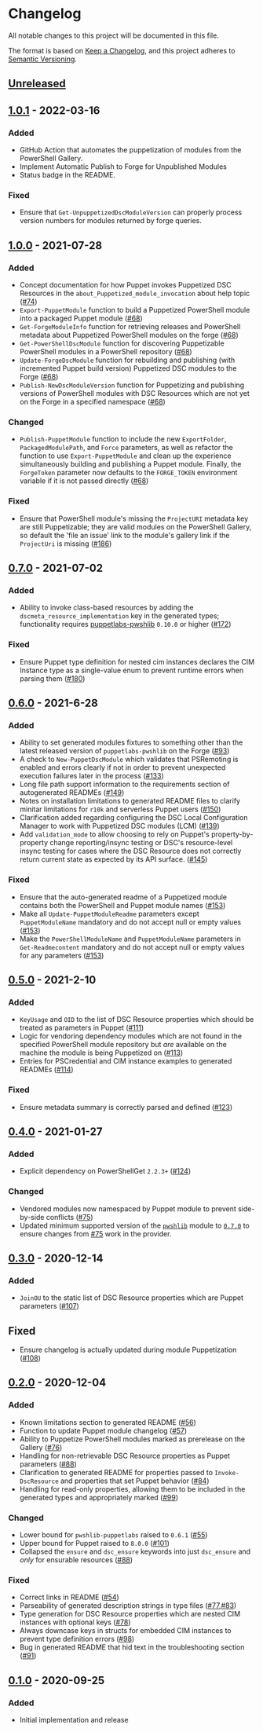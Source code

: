 # Changelog

All notable changes to this project will be documented in this file.

The format is based on [Keep a Changelog](https://keepachangelog.com/en/1.0.0/),
and this project adheres to [Semantic Versioning](https://semver.org/spec/v2.0.0.html).

## [Unreleased]

## [1.0.1] - 2022-03-16

### Added

- GitHub Action that automates the puppetization of modules from the PowerShell Gallery.
- Implement Automatic Publish to Forge for Unpublished Modules
- Status badge in the README.

### Fixed

- Ensure that `Get-UnpuppetizedDscModuleVersion` can properly process version numbers for modules returned by forge queries.

## [1.0.0] - 2021-07-28

### Added

- Concept documentation for how Puppet invokes Puppetized DSC Resources in the `about_Puppetized_module_invocation` about help topic ([#74](https://github.com/puppetlabs/Puppet.Dsc/issues/74))
- `Export-PuppetModule` function to build a Puppetized PowerShell module into a packaged Puppet module ([#68](https://github.com/puppetlabs/ruby-pwsh/issues/68))
- `Get-ForgeModuleInfo` function for retrieving releases and PowerShell metadata about Puppetized PowerShell modules on the forge ([#68](https://github.com/puppetlabs/ruby-pwsh/issues/68))
- `Get-PowerShellDscModule` function for discovering Puppetizable PowerShell modules in a PowerShell repository ([#68](https://github.com/puppetlabs/ruby-pwsh/issues/68))
- `Update-ForgeDscModule` function for rebuilding and publishing (with incremented Puppet build version) Puppetized DSC modules to the Forge ([#68](https://github.com/puppetlabs/ruby-pwsh/issues/68))
- `Publish-NewDscModuleVersion` function for Puppetizing and publishing versions of PowerShell modules with DSC Resources which are not yet on the Forge in a specified namespace ([#68](https://github.com/puppetlabs/ruby-pwsh/issues/68))

### Changed

- `Publish-PuppetModule` function to include the new `ExportFolder`, `PackagedModulePath`, and `Force` parameters, as well as refactor the function to use `Export-PuppetModule` and clean up the experience simultaneously building and publishing a Puppet module. Finally, the `ForgeToken` parameter now defaults to the `FORGE_TOKEN` environment variable if it is not passed directly ([#68](https://github.com/puppetlabs/ruby-pwsh/issues/68))

### Fixed

- Ensure that PowerShell module's missing the `ProjectURI` metadata key are still Puppetizable; they are valid modules on the PowerShell Gallery, so default the 'file an issue' link to the module's gallery link if the `ProjectUri` is missing ([#186](https://github.com/puppetlabs/ruby-pwsh/issues/186))

## [0.7.0] - 2021-07-02

### Added

- Ability to invoke class-based resources by adding the `dscmeta_resource_implementation` key in the generated types; functionality requires [puppetlabs-pwshlib](https://forge.puppet.com/modules/puppetlabs/pwshlib) `0.10.0` or higher ([#172](https://github.com/puppetlabs/ruby-pwsh/issues/172))

### Fixed

- Ensure Puppet type definition for nested cim instances declares the CIM Instance type as a single-value enum to prevent runtime errors when parsing them ([#180](https://github.com/puppetlabs/Puppet.Dsc/issues/180))

## [0.6.0] - 2021-6-28

### Added

- Ability to set generated modules fixtures to something other than the latest released version of `puppetlabs-pwshlib` on the Forge ([#93](https://github.com/puppetlabs/Puppet.Dsc/issues/93))
- A check to `New-PuppetDscModule` which validates that PSRemoting is enabled and errors clearly if not in order to prevent unexpected execution failures later in the process ([#133](https://github.com/puppetlabs/Puppet.Dsc/issues/133))
- Long file path support information to the requirements section of autogenerated READMEs ([#149](https://github.com/puppetlabs/Puppet.Dsc/issues/149))
- Notes on installation limitations to generated README files to clarify minitar limitations for `r10k` and serverless Puppet users ([#150](https://github.com/puppetlabs/Puppet.Dsc/issues/150))
- Clarification added regarding configuring the DSC Local Configuration Manager to work with Puppetized DSC modules (LCM) ([#139](https://github.com/puppetlabs/Puppet.Dsc/issues/139))
- Add `validation_mode` to allow choosing to rely on Puppet's property-by-property change reporting/insync testing or DSC's resource-level insync testing for cases where the DSC Resource does not correctly return current state as expected by its API surface. ([#145](https://github.com/puppetlabs/Puppet.Dsc/issues/145))

### Fixed

- Ensure that the auto-generated readme of a Puppetized module contains both the PowerShell and Puppet module names ([#153](https://github.com/puppetlabs/Puppet.Dsc/issues/153))
- Make all `Update-PuppetModuleReadme` parameters except `PuppetModuleName` mandatory and do not accept null or empty values ([#153](https://github.com/puppetlabs/Puppet.Dsc/issues/153))
- Make the `PowerShellModuleName` and `PuppetModuleName` parameters in `Get-Readmecontent` mandatory and do not accept null or empty values for any parameters ([#153](https://github.com/puppetlabs/Puppet.Dsc/issues/153))

## [0.5.0] - 2021-2-10

### Added

- `KeyUsage` and `OID` to the list of DSC Resource properties which should be treated as parameters in Puppet ([#111](https://github.com/puppetlabs/Puppet.Dsc/pull/111))
- Logic for vendoring dependency modules which are not found in the specified PowerShell module repository but _are_ available on the machine the module is being Puppetized on ([#113](https://github.com/puppetlabs/Puppet.Dsc/issues/113))
- Entries for PSCredential and CIM instance examples to generated READMEs ([#114](https://github.com/puppetlabs/Puppet.Dsc/issues/114))

### Fixed

- Ensure metadata summary is correctly parsed and defined ([#123](https://github.com/puppetlabs/Puppet.Dsc/issues/123))

## [0.4.0] - 2021-01-27

### Added

- Explicit dependency on PowerShellGet `2.2.3+` ([#124](https://github.com/puppetlabs/Puppet.Dsc/pull/124))

### Changed

- Vendored modules now namespaced by Puppet module to prevent side-by-side conflicts ([#75](https://github.com/puppetlabs/Puppet.Dsc/pull/75))
- Updated minimum supported version of the [`pwshlib`](https://forge.puppet.com/puppetlabs/pwshlib) module to [`0.7.0`](https://forge.puppet.com/modules/puppetlabs/pwshlib/changelog#070-2021-01-20) to ensure changes from [#75](https://github.com/puppetlabs/Puppet.Dsc/pull/75) work in the provider.

## [0.3.0] - 2020-12-14

### Added

- `JoinOU` to the static list of DSC Resource properties which are Puppet parameters ([#107](https://github.com/puppetlabs/Puppet.Dsc/pulls/107))

## Fixed

- Ensure changelog is actually updated during module Puppetization ([#108](https://github.com/puppetlabs/Puppet.Dsc/pull/))

## [0.2.0] - 2020-12-04

### Added

- Known limitations section to generated README ([#56](https://github.com/puppetlabs/Puppet.Dsc/pull/56))
- Function to update Puppet module changelog ([#57](https://github.com/puppetlabs/Puppet.Dsc/pull/57))
- Ability to Puppetize PowerShell modules marked as prerelease on the Gallery ([#76](https://github.com/puppetlabs/Puppet.Dsc/pull/76))
- Handling for non-retrievable DSC Resource properties as Puppet parameters ([#88](https://github.com/puppetlabs/Puppet.Dsc/pull/88))
- Clarification to generated README for properties passed to `Invoke-DscResource` and properties that set Puppet behavior ([#84](https://github.com/puppetlabs/Puppet.Dsc/pull/84))
- Handling for read-only properties, allowing them to be included in the generated types and appropriately marked ([#99](https://github.com/puppetlabs/Puppet.Dsc/pull/99))

### Changed

- Lower bound for `pwshlib-puppetlabs` raised to `0.6.1` ([#55](https://github.com/puppetlabs/Puppet.Dsc/pull/55))
- Upper bound for Puppet raised to `8.0.0` ([#101](https://github.com/puppetlabs/Puppet.Dsc/pull/101))
- Collapsed the `ensure` and `dsc_ensure` keywords into just `dsc_ensure` and _only_ for ensurable resources ([#88](https://github.com/puppetlabs/Puppet.Dsc/pull/88))

### Fixed

- Correct links in README ([#54](https://github.com/puppetlabs/Puppet.Dsc/pull/54))
- Parseability of generated description strings in type files ([#77](https://github.com/puppetlabs/Puppet.Dsc/pull/77),[#83](https://github.com/puppetlabs/Puppet.Dsc/pull/83))
- Type generation for DSC Resource properties which are nested CIM instances with optional keys ([#78](https://github.com/puppetlabs/Puppet.Dsc/pull/78))
- Always downcase keys in structs for embedded CIM instances to prevent type definition errors ([#98](https://github.com/puppetlabs/Puppet.Dsc/pull/98))
- Bug in generated README that hid text in the troubleshooting section ([#91](https://github.com/puppetlabs/Puppet.Dsc/pull/91))

## [0.1.0] - 2020-09-25

### Added

- Initial implementation and release

[unreleased]: https://github.com/puppetlabs/Puppet.Dsc/compare/1.0.1...main
[1.0.1]: https://github.com/puppetlabs/Puppet.Dsc/releases/tag/1.0.1
[1.0.0]: https://github.com/puppetlabs/Puppet.Dsc/releases/tag/1.0.0
[0.7.0]: https://github.com/puppetlabs/Puppet.Dsc/releases/tag/0.7.0
[0.6.0]: https://github.com/puppetlabs/Puppet.Dsc/releases/tag/0.6.0
[0.5.0]: https://github.com/puppetlabs/Puppet.Dsc/releases/tag/0.5.0
[0.4.0]: https://github.com/puppetlabs/Puppet.Dsc/releases/tag/0.4.0
[0.3.0]: https://github.com/puppetlabs/Puppet.Dsc/releases/tag/0.3.0
[0.2.0]: https://github.com/puppetlabs/Puppet.Dsc/releases/tag/0.2.0
[0.1.0]: https://github.com/puppetlabs/Puppet.Dsc/releases/tag/0.1.0
